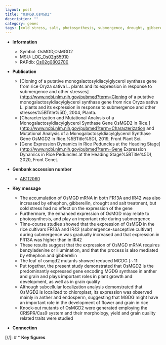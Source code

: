 ```yaml
---
layout: post
title: "OsMGD,OsMGD2"
description: ""
category: genes
tags: [cold stress, salt, photosynthesis, submergence, drought, gibberellin, leaf, growth, flower, grain, anther, development, yield, plant growth, quality, grain quality]
---
```


* **Information**  
    + Symbol: OsMGD,OsMGD2  
    + MSU: [LOC_Os02g55910](http://rice.uga.edu/cgi-bin/ORF_infopage.cgi?orf=LOC_Os02g55910)  
    + RAPdb: [Os02g0802700](https://rapdb.dna.affrc.go.jp/locus/?name=Os02g0802700)  

* **Publication**  
    + [Cloning of a putative monogalactosyldiacylglycerol synthase gene from rice Oryza sativa L. plants and its expression in response to submergence and other stresses](http://www.ncbi.nlm.nih.gov/pubmed?term=Cloning of a putative monogalactosyldiacylglycerol synthase gene from rice Oryza sativa L. plants and its expression in response to submergence and other stresses%5BTitle%5D), 2004, Planta.
    + [Characterization and Mutational Analysis of a Monogalactosyldiacylglycerol Synthase Gene OsMGD2 in Rice.](http://www.ncbi.nlm.nih.gov/pubmed?term=Characterization and Mutational Analysis of a Monogalactosyldiacylglycerol Synthase Gene OsMGD2 in Rice.%5BTitle%5D), 2019, Front Plant Sci.
    + [Gene Expression Dynamics in Rice Peduncles at the Heading Stage](http://www.ncbi.nlm.nih.gov/pubmed?term=Gene Expression Dynamics in Rice Peduncles at the Heading Stage%5BTitle%5D), 2020, Front Genet.

* **Genbank accession number**  
    + [AB112060](http://www.ncbi.nlm.nih.gov/nuccore/AB112060)

* **Key message**  
    + The accumulation of OsMGD mRNA in both FR13A and IR42 was also increased by ethephon, gibberellin, drought and salt treatment, but cold stress had no effect on the expression of the gene
    + Furthermore, the enhanced expression of OsMGD may relate to photosynthesis, and play an important role during submergence
    + Time-course studies showed that the expression of OsMGD in the rice cultivars FR13A and IR42 (submergence-susceptive cultivar) during submergence was gradually increased and that expression in FR13A was higher than in IR42
    + These results suggest that the expression of OsMGD mRNA requires benzyladenine or illumination, and that the process is also mediated by ethephon and gibberellin
    + The leaf of osmgd2 mutants showed reduced MGDG (∼11
    + Put together, the present study demonstrated that OsMGD2 is the predominantly expressed gene encoding MGDG synthase in anther and grain and plays important roles in plant growth and development, as well as in grain quality
    + Although subcellular localization analysis demonstrated that OsMGD2 is localized to chloroplast, its expression was observed mainly in anther and endosperm, suggesting that MGDG might have an important role in the development of flower and grain in rice
    + Knock-out mutants of OsMGD2 were generated employing the CRISPR/Cas9 system and their morphology, yield and grain quality related traits were studied

* **Connection**  

[//]: # * **Key figures**  


